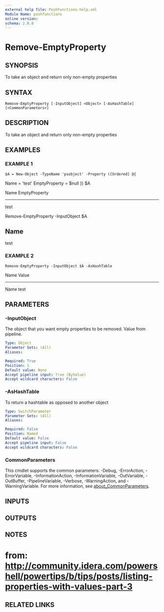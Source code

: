 ```yaml
---
external help file: PoshFunctions-help.xml
Module Name: poshfunctions
online version:
schema: 2.0.0
---
```


# Remove-EmptyProperty

## SYNOPSIS
To take an object and return only non-empty properties

## SYNTAX

```
Remove-EmptyProperty [-InputObject] <Object> [-AsHashTable] [<CommonParameters>]
```

## DESCRIPTION
To take an object and return only non-empty properties

## EXAMPLES

### EXAMPLE 1
```
$A = New-Object -TypeName 'psobject' -Property ([Ordered] @{
```

Name          = 'test'
EmptyProperty = $null
})
$A

Name EmptyProperty
---- -------------
test

Remove-EmptyProperty -InputObject $A

Name
----
test

### EXAMPLE 2
```
Remove-EmptyProperty -InputObject $A -AsHashTable
```

Name                           Value
----                           -----
Name                           test

## PARAMETERS

### -InputObject
The object that you want empty properties to be removed.
Value from pipeline.

```yaml
Type: Object
Parameter Sets: (All)
Aliases:

Required: True
Position: 1
Default value: None
Accept pipeline input: True (ByValue)
Accept wildcard characters: False
```

### -AsHashTable
To return a hashtable as opposed to another object

```yaml
Type: SwitchParameter
Parameter Sets: (All)
Aliases:

Required: False
Position: Named
Default value: False
Accept pipeline input: False
Accept wildcard characters: False
```

### CommonParameters
This cmdlet supports the common parameters: -Debug, -ErrorAction, -ErrorVariable, -InformationAction, -InformationVariable, -OutVariable, -OutBuffer, -PipelineVariable, -Verbose, -WarningAction, and -WarningVariable. For more information, see [about_CommonParameters](http://go.microsoft.com/fwlink/?LinkID=113216).

## INPUTS

## OUTPUTS

## NOTES
# from: http://community.idera.com/powershell/powertips/b/tips/posts/listing-properties-with-values-part-3

## RELATED LINKS
